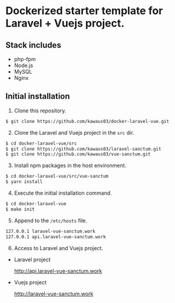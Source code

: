 # Dockerized starter template for Laravel + Vuejs project.

## Stack includes
* php-fpm
* Node.js
* MySQL
* Nginx

## Initial installation

1. Clone this repository.

```bash
$ git clone https://github.com/kawaus03/docker-laravel-vue.git
```

2. Clone the Laravel and Vuejs project in the `src` dir.

```bash
$ cd docker-laravel-vue/src
$ git clone https://github.com/kawaus03/laravel-sanctum.git
$ git clone https://github.com/kawaus03/vue-sanctum.git
```

3. Install npm packages in the host environment.

```bash
$ cd docker-laravel-vue/src/vue-sanctum
$ yarn install
```

4. Execute the initial installation command.

```bash
$ cd docker-laravel-vue
$ make init
```

5. Append to the `/etc/hosts` file.

```bash
127.0.0.1 laravel-vue-sanctum.work
127.0.0.1 api.laravel-vue-sanctum.work
```

6. Access to Laravel and Vuejs project.

* Laravel project

    http://api.laravel-vue-sanctum.work

* Vuejs project

    http://laravel-vue-sanctum.work
